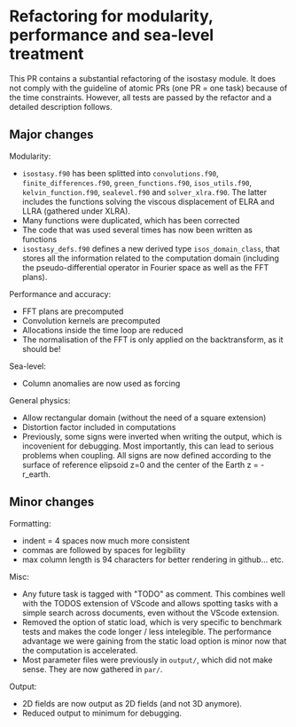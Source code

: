 # Refactoring for modularity, performance and sea-level treatment

This PR contains a substantial refactoring of the isostasy module. It does not comply
with the guideline of atomic PRs (one PR = one task) because of the time constraints.
However, all tests are passed by the refactor and a detailed description follows.

## Major changes

Modularity:
- `isostasy.f90` has been splitted into `convolutions.f90`, `finite_differences.f90`,
 `green_functions.f90`, `isos_utils.f90`, `kelvin_function.f90`, `sealevel.f90` and
 `solver_xlra.f90`. The latter includes the functions solving the viscous displacement
 of ELRA and LLRA (gathered under XLRA).
- Many functions were duplicated, which has been corrected
- The code that was used several times has now been written as functions
- `isostasy_defs.f90` defines a new derived type `isos_domain_class`, that stores all
 the information related to the computation domain (including the pseudo-differential
 operator in Fourier space as well as the FFT plans).

Performance and accuracy:
- FFT plans are precomputed
- Convolution kernels are precomputed
- Allocations inside the time loop are reduced
- The normalisation of the FFT is only applied on the backtransform, as it should be!

Sea-level:
- Column anomalies are now used as forcing

General physics:
- Allow rectangular domain (without the need of a square extension)
- Distortion factor included in computations
- Previously, some signs were inverted when writing the output, which is incovenient for
 debugging. Most importantly, this can lead to serious problems when coupling. All signs
 are now defined according to the surface of reference elipsoid z=0 and the center of the
 Earth z = -r_earth.

## Minor changes

Formatting:
- indent = 4 spaces now much more consistent
- commas are followed by spaces for legibility
- max column length is 94 characters for better rendering in github... etc.

Misc:
- Any future task is tagged with "TODO" as comment. This combines well with the TODOS
 extension of VScode and allows spotting tasks with a simple search across documents,
 even without the VScode extension.
- Removed the option of static load, which is very specific to benchmark tests and
 makes the code longer / less intelegible. The performance advantage we were gaining
 from the static load option is minor now that the computation is accelerated.
- Most parameter files were previously in `output/`, which did not make sense.
 They are now gathered in `par/`.

Output:
- 2D fields are now output as 2D fields (and not 3D anymore).
- Reduced output to minimum for debugging.